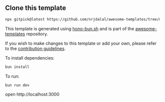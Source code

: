 ## Clone this template

```bash
npx gitpick@latest https://github.com/nrjdalal/awesome-templates/tree/main/hono-apps/hono-bun
```

This template is generated using [hono-bun.sh](https://github.com/nrjdalal/awesome-templates/blob/main/.github/.scripts/hono-bun.sh) and is part of the [awesome-templates](https://github.com/nrjdalal/awesome-templates) repository.

If you wish to make changes to this template or add your own, please refer to the [contribution guidelines](https://github.com/nrjdalal/awesome-templates?tab=readme-ov-file#contributing).

To install dependencies:
```sh
bun install
```

To run:
```sh
bun run dev
```

open http://localhost:3000
